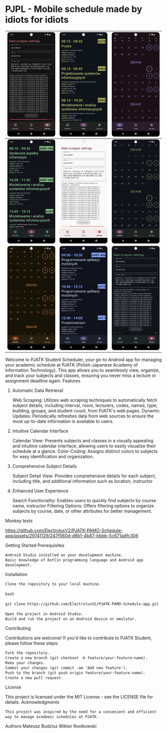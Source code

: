 # PJPL - Mobile schedule made by idiots for idiots

| ![](0.png) | ![](5.png) | ![](8.png) |
|------------|------------|------------|
| ![](3.png) | ![](1.png) | ![](6.png) |
| ![](7.png) | ![](4.png) | ![](2.png) |


Welcome to PJATK Student Scheduler, your go-to Android app for managing your academic schedule at PJATK (Polish-Japanese Academy of Information Technology). This app allows you to seamlessly view, organize, and track your subjects and classes, ensuring you never miss a lecture or assignment deadline again.
Features
1. Automatic Data Retrieval

    Web Scraping: Utilizes web scraping techniques to automatically fetch subject details, including interval, room, lecturers, codes, names, type, building, groups, and student count, from PJATK's web pages.
    Dynamic Updates: Periodically refreshes data from web sources to ensure the most up-to-date information is available to users.

2. Intuitive Calendar Interface

    Calendar View: Presents subjects and classes in a visually appealing and intuitive calendar interface, allowing users to easily visualize their schedule at a glance.
    Color-Coding: Assigns distinct colors to subjects for easy identification and organization.

3. Comprehensive Subject Details

    Subject Detail View: Provides comprehensive details for each subject, including title, and additional information such as location, instructor

4. Enhanced User Experience

    Search Functionality: Enables users to quickly find subjects by course name, instructor
    Filtering Options: Offers filtering options to organize subjects by course, date, or other attributes for better management.

Monkey tests


https://github.com/ElectroluxV2/PJATK-PAMO-Schedule-app/assets/29741129/247f560d-d6b1-4b87-bbbb-5c671adfc306

Getting Started
Prerequisites

    Android Studio installed on your development machine.
    Basic knowledge of Kotlin programming language and Android app development.

Installation

    Clone the repository to your local machine.

    bash

    git clone https://github.com/ElectroluxV2/PJATK-PAMO-Schedule-app.git

    Open the project in Android Studio.
    Build and run the project on an Android device or emulator.

Contributing

Contributions are welcome! If you'd like to contribute to PJATK Student, please follow these steps:

    Fork the repository.
    Create a new branch (git checkout -b feature/your-feature-name).
    Make your changes.
    Commit your changes (git commit -am 'Add new feature').
    Push to the branch (git push origin feature/your-feature-name).
    Create a new pull request.

License

This project is licensed under the MIT License - see the LICENSE file for details.
Acknowledgments

    This project was inspired by the need for a convenient and efficient way to manage academic schedules at PJATK.

Authors
Mateusz Budzisz
Wiktor Rostkowski
